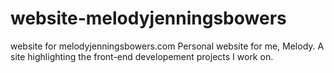 # website-melodyjenningsbowers
website for melodyjenningsbowers.com 
Personal website for me, Melody. 
A site highlighting the front-end developement projects I work on.

